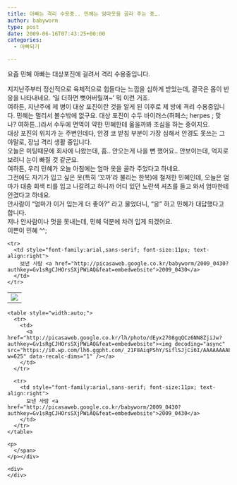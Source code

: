 ```yaml
---
title: 아빠는 격리 수용중.. 민혜는 엄마옷을 골라 주는 중….
author: babyworm
type: post
date: 2009-06-16T07:43:25+00:00
categories:
  - 아빠되기

---
```

요즘 민혜 아빠는 대상포진에 걸려서 격리 수용중입니다.&nbsp;

<div>
  지지난주부터 정신적으로 육체적으로 힘들다는 느낌을 심하게 받았는데, 결국은 몸이 반응을 나타내네요. &#8216;일 더하면 뻣어버릴껴~&#8217; 뭐 이런 거죠.
</div>

<div>
  여하튼, 지난주에 제 병이 대상 포진이란 것을 알게 된 이후로 제 방에 격리 수용중입니다. 민혜는 멀리서 볼수밖에 없구요. 대상 포진이 수두 바이러스(허페스; herpes ; 맞나? 여하튼..)라서 수두에 면역이 약한 민혜한테 옮을까봐 조심을 하는 중이지요.
</div>

<div>
  대상 포진의 위치가 눈 주변인데다, 안경 코 받침 부분이 가장 심해서 안경도 못쓰는 그야말로, 장님 격리 생활 중입니다.&nbsp;
</div>

<div>
</div>

<div>
  오늘은 미팅때문에 회사에 나왔는데, 흠.. 안오는게 나을 뻔 했어요.. 안보이는데, 억지로 보려니 눈이 빠질 것 같군요. &nbsp;
</div>

<div>
</div>

<div>
  여하튼, 우리 민혜가 오늘 아침에는 엄마 옷을 골라 주었다고 하네요.
</div>

<div>
  그전에도 자기가 입고 싶은 옷(특히 &#8216;꼬까&#8217;라 불리는 한복)에 철저한 민혜인데, 오늘은 엄마가 대충 회색 티를 입고 나갈려고 하니까 어디 있던 노란색 셔츠를 들고 와서 엄마한테 안겼다고 하네요.
</div>

<div>
</div>

<div>
  안사람이 &#8220;엄마가 이거 입는게 더 좋아?&#8221; 라고 물었더니,&nbsp;&#8220;응&#8221; 하고 민혜가 대답했다고 합니다.&nbsp;
</div>

<div>
</div>

<div>
  저나 안사람이나 멋을 못내는데, 민혜 덕분에 차려 입게 되겠어요.&nbsp;
</div>

<div>
</div>

<div>
  이쁜이 민혜 ^^;
</div>

<div>
</div>

<div>
</div>

<div>
  <table style="width:auto;">
    <tr>
      <td>
        <a href="http://picasaweb.google.co.kr/lh/photo/TalXlZrG-OjdVNZiBEKMnQ?authkey=Gv1sRgCJHOrsSXjPWiAQ&feat=embedwebsite"><img decoding="async" src="https://i0.wp.com/lh3.ggpht.com/_21F8AiqPShY/SiflRVMK9BI/AAAAAAAAE_g/imoWCCxyXNE/s800/P1010754.JPG?w=625" data-recalc-dims="1" /></a>
      </td>
    </tr>
    
    <tr>
      <td style="font-family:arial,sans-serif; font-size:11px; text-align:right">
        보낸 사람 <a href="http://picasaweb.google.co.kr/babyworm/2009_0430?authkey=Gv1sRgCJHOrsSXjPWiAQ&feat=embedwebsite">2009_0430</a>
      </td>
    </tr>
  </table>
  
  <p>
    <span class="Apple-style-span" style="-webkit-border-horizontal-spacing: 2px; -webkit-border-vertical-spacing: 2px;"></p> 
    
    <table style="width:auto;">
      <tr>
        <td>
          <a href="http://picasaweb.google.co.kr/lh/photo/dEyx2708gqQCz6NN8ZjiJw?authkey=Gv1sRgCJHOrsSXjPWiAQ&feat=embedwebsite"><img decoding="async" src="https://i0.wp.com/lh6.ggpht.com/_21F8AiqPShY/SiflSJjCi6I/AAAAAAAAE_k/E6RcTmQpJa0/s800/P1010788.JPG?w=625" data-recalc-dims="1" /></a>
        </td>
      </tr>
      
      <tr>
        <td style="font-family:arial,sans-serif; font-size:11px; text-align:right">
          보낸 사람 <a href="http://picasaweb.google.co.kr/babyworm/2009_0430?authkey=Gv1sRgCJHOrsSXjPWiAQ&feat=embedwebsite">2009_0430</a>
        </td>
      </tr>
    </table>
    
    <p>
      </span>
    </p></div> 
    
    <div>
    </div>